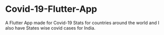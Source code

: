 # Covid-19-Flutter-App
A Flutter App made for Covid-19 Stats for countries around the world and I also have States wise covid cases for India.

